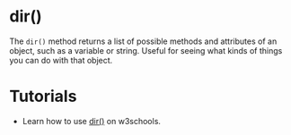 # dir()

The `dir()` method returns a list of possible methods and attributes of an object, such as a variable or string. Useful for seeing what kinds of things you can do with that object. 

# Tutorials

- Learn how to use [dir()](https://www.w3schools.com/python/ref_func_dir.asp) on w3schools.
